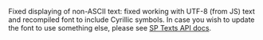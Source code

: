 Fixed displaying of non-ASCII text: fixed working with UTF-8 (from JS) text and recompiled font to include Cyrillic symbols. In case you wish to update the font to use something else, please see [SP Texts API docs](../texts.md#compiling-font).
